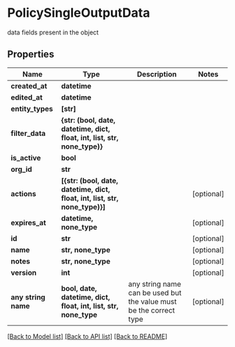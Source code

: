 # PolicySingleOutputData

data fields present in the object

## Properties
Name | Type | Description | Notes
------------ | ------------- | ------------- | -------------
**created_at** | **datetime** |  | 
**edited_at** | **datetime** |  | 
**entity_types** | **[str]** |  | 
**filter_data** | **{str: (bool, date, datetime, dict, float, int, list, str, none_type)}** |  | 
**is_active** | **bool** |  | 
**org_id** | **str** |  | 
**actions** | **[{str: (bool, date, datetime, dict, float, int, list, str, none_type)}]** |  | [optional] 
**expires_at** | **datetime, none_type** |  | [optional] 
**id** | **str** |  | [optional] 
**name** | **str, none_type** |  | [optional] 
**notes** | **str, none_type** |  | [optional] 
**version** | **int** |  | [optional] 
**any string name** | **bool, date, datetime, dict, float, int, list, str, none_type** | any string name can be used but the value must be the correct type | [optional]

[[Back to Model list]](../README.md#documentation-for-models) [[Back to API list]](../README.md#documentation-for-api-endpoints) [[Back to README]](../README.md)


